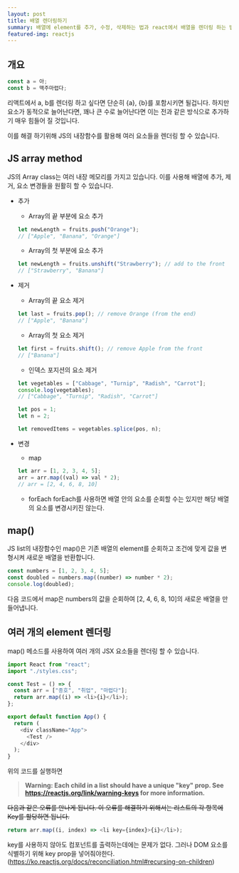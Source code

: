```yaml
---
layout: post
title: 배열 렌더링하기
summary: 배열에 element를 추가, 수정, 삭제하는 법과 react에서 배열을 렌더링 하는 법에 대해 알아봅니다.
featured-img: reactjs
---
```


## 개요

```js
const a = 아;
const b = 맥주마렵다;
```

리액트에서 a, b를 렌더링 하고 싶다면 단순히 {a}, {b}를 포함시키면 될겁니다. 하지만 요소가 동적으로 늘어난다면, 꽤나 큰 수로 늘어난다면 이는 전과 같은 방식으로 추가하기 매우 힘들어 질 것입니다.

이를 해결 하기위해 JS의 내장함수를 활용해 여러 요소들을 렌더링 할 수 있습니다.

## JS array method

JS의 Array class는 여러 내장 메모리를 가지고 있습니다. 이를 사용해 배열에 추가, 제거, 요소 변경들을 원활히 할 수 있습니다.

- 추가
  - Array의 끝 부분에 요소 추가
  ```js
  let newLength = fruits.push("Orange");
  // ["Apple", "Banana", "Orange"]
  ```
  - Array의 첫 부분에 요소 추가
  ```js
  let newLength = fruits.unshift("Strawberry"); // add to the front
  // ["Strawberry", "Banana"]
  ```
- 제거

  - Array의 끝 요소 제거

  ```js
  let last = fruits.pop(); // remove Orange (from the end)
  // ["Apple", "Banana"]
  ```

  - Array의 첫 요소 제거

  ```js
  let first = fruits.shift(); // remove Apple from the front
  // ["Banana"]
  ```

  - 인덱스 포지션의 요소 제거

  ```js
  let vegetables = ["Cabbage", "Turnip", "Radish", "Carrot"];
  console.log(vegetables);
  // ["Cabbage", "Turnip", "Radish", "Carrot"]

  let pos = 1;
  let n = 2;

  let removedItems = vegetables.splice(pos, n);
  ```

- 변경
  - map
  ```js
  let arr = [1, 2, 3, 4, 5];
  arr = arr.map((val) => val * 2);
  // arr = [2, 4, 6, 8, 10]
  ```
  - forEach
    forEach를 사용하면 배열 안의 요소를 순회할 수는 있지만 해당 배열의 요소를 변경시키진 않는다.

## map()

JS list의 내장함수인 map()은 기존 배열의 element를 순회하고 조건에 맞게 값을 변형시켜 새로운 배열을 반환합니다.

```js
const numbers = [1, 2, 3, 4, 5];
const doubled = numbers.map((number) => number * 2);
console.log(doubled);
```

다음 코드에서 map은 numbers의 값을 순회하여 [2, 4, 6, 8, 10]의 새로운 배열을 만들어냅니다.

## 여러 개의 element 렌더링

map() 메소드를 사용하여 여러 개의 JSX 요소들을 렌더링 할 수 있습니다.

```js
import React from "react";
import "./styles.css";

const Test = () => {
  const arr = ["종호", "취업", "마렵다"];
  return arr.map((i) => <li>{i}</li>);
};

export default function App() {
  return (
    <div className="App">
      <Test />
    </div>
  );
}
```

위의 코드를 실행하면

> **Warning: Each child in a list should have a unique "key" prop. See https://reactjs.org/link/warning-keys for more information.**

~~다음과 같은 오류를 만나게 됩니다. 이 오류를 해결하기 위해서는 리스트의 각 항목에 Key를 할당하면 됩니다.~~

```js
return arr.map((i, index) => <li key={index}>{i}</li>);
```

key를 사용하지 않아도 컴포넌트를 출력하는데에는 문제가 없다. 그러나 DOM 요소를 식별하기 위해 key prop을 넣어줘야한다. (https://ko.reactjs.org/docs/reconciliation.html#recursing-on-children)
